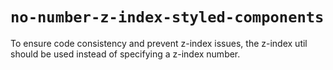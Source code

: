 # `no-number-z-index-styled-components`
To ensure code consistency and prevent z-index issues, the z-index util should be used instead of specifying a z-index number.